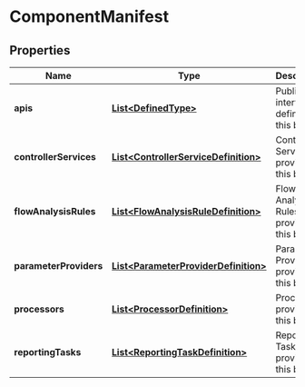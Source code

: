 # ComponentManifest

## Properties
Name | Type | Description | Notes
------------ | ------------- | ------------- | -------------
**apis** | [**List&lt;DefinedType&gt;**](DefinedType.md) | Public interfaces defined in this bundle |  [optional]
**controllerServices** | [**List&lt;ControllerServiceDefinition&gt;**](ControllerServiceDefinition.md) | Controller Services provided in this bundle |  [optional]
**flowAnalysisRules** | [**List&lt;FlowAnalysisRuleDefinition&gt;**](FlowAnalysisRuleDefinition.md) | Flow Analysis Rules provided in this bundle |  [optional]
**parameterProviders** | [**List&lt;ParameterProviderDefinition&gt;**](ParameterProviderDefinition.md) | Parameter Providers provided in this bundle |  [optional]
**processors** | [**List&lt;ProcessorDefinition&gt;**](ProcessorDefinition.md) | Processors provided in this bundle |  [optional]
**reportingTasks** | [**List&lt;ReportingTaskDefinition&gt;**](ReportingTaskDefinition.md) | Reporting Tasks provided in this bundle |  [optional]
